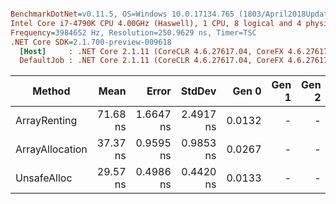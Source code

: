 ``` ini

BenchmarkDotNet=v0.11.5, OS=Windows 10.0.17134.765 (1803/April2018Update/Redstone4)
Intel Core i7-4790K CPU 4.00GHz (Haswell), 1 CPU, 8 logical and 4 physical cores
Frequency=3984652 Hz, Resolution=250.9629 ns, Timer=TSC
.NET Core SDK=2.1.700-preview-009618
  [Host]     : .NET Core 2.1.11 (CoreCLR 4.6.27617.04, CoreFX 4.6.27617.02), 64bit RyuJIT
  DefaultJob : .NET Core 2.1.11 (CoreCLR 4.6.27617.04, CoreFX 4.6.27617.02), 64bit RyuJIT


```
|          Method |     Mean |     Error |    StdDev |  Gen 0 | Gen 1 | Gen 2 | Allocated |
|---------------- |---------:|----------:|----------:|-------:|------:|------:|----------:|
|    ArrayRenting | 71.68 ns | 1.6647 ns | 2.4917 ns | 0.0132 |     - |     - |      56 B |
| ArrayAllocation | 37.37 ns | 0.9595 ns | 0.9853 ns | 0.0267 |     - |     - |     112 B |
|     UnsafeAlloc | 29.57 ns | 0.4986 ns | 0.4420 ns | 0.0133 |     - |     - |      56 B |
